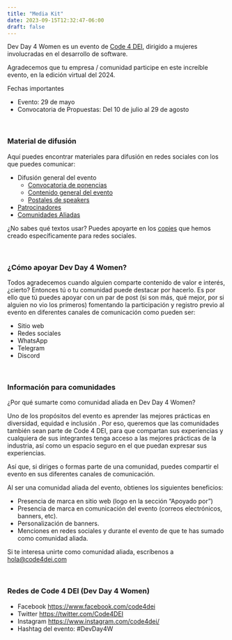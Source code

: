 ```yaml
---
title: "Media Kit"
date: 2023-09-15T12:32:47-06:00
draft: false
---
```


Dev Day 4 Women es un evento de <a href="https://code4dei.com/" target="_blank">Code 4 DEI</a>, dirigido a mujeres involucradas en el desarrollo de software.

Agradecemos que tu empresa / comunidad participe en este increíble evento, en la edición virtual del 2024.

Fechas importantes

* Evento: 29 de mayo
* Convocatoria de Propuestas: Del 10 de julio al 29 de agosto

<br>

### Material de difusión

Aquí puedes encontrar materiales para difusión en redes sociales con los que puedes comunicar:

* Difusión general del evento
  - <a href="https://drive.google.com/drive/folders/1pTc2b30Zzd2LgA3dSqM4LtC_KbfDiszm?usp=sharing" target="_blank">Convocatoria de ponencias</a>
  - <a href="https://drive.google.com/drive/folders/1pUY-JWbdeP1v3X3yQcMYVh6vLDR_p3oY?usp=drive_link" target="_blank">Contenido general del evento</a>
  - <a href="https://drive.google.com/drive/folders/1vG7cVDm_LzwZhNwQu-wfvZ2d4xdNvz4J?usp=drive_link" target="_blank">Postales de speakers</a>
* <a href="https://drive.google.com/drive/folders/1_ckYjpuLPrOQpHkdEYFZnNYDrkly3Sv0?usp=drive_link" target="_blank">Patrocinadores</a>
* <a href="https://drive.google.com/drive/folders/1VqEb0Aui4DvPq_VTSIIuk2pq5wkIsjzo?usp=drive_link" target="_blank">Comunidades Aliadas</a>

¿No sabes qué textos usar? Puedes apoyarte en los <a href="https://docs.google.com/document/d/1HHFb4bhoyFEjyRQK9RiyX-Mb9QSh6b6aDWtsyYUjxug/edit?usp=sharing" target="_blank">copies</a> que hemos creado específicamente para redes sociales.

<br>

### ¿Cómo apoyar Dev Day 4 Women?

Todos agradecemos cuando alguien comparte contenido de valor e interés, ¿cierto? Entonces tú o tu comunidad puede destacar por hacerlo.
Es por ello que tú puedes apoyar con un par de post (si son más, qué mejor, por si alguien no vio los primeros) fomentando la participación y registro previo al evento en diferentes canales de comunicación como pueden ser:

* Sitio web
* Redes sociales
* WhatsApp
* Telegram
* Discord

<br>

### Información para comunidades

¿Por qué sumarte como comunidad aliada en Dev Day 4 Women?

Uno de los propósitos del evento es aprender las mejores prácticas en diversidad, equidad e inclusión . Por eso, queremos que las comunidades también sean parte de Code 4 DEI, para que compartan sus experiencias y cualquiera de sus integrantes tenga acceso a las mejores prácticas de la industria, así como un espacio seguro en el que puedan expresar sus experiencias.

Así que, si diriges o formas parte de una comunidad, puedes compartir el evento en sus diferentes canales de comunicación.

Al ser una comunidad aliada del evento, obtienes los siguientes beneficios:

* Presencia de marca en sitio web (logo en la sección “Apoyado por”)
* Presencia de marca en comunicación del evento (correos electrónicos, banners, etc).
* Personalización de banners.
* Menciones en redes sociales y durante el evento de que te has sumado como comunidad aliada.

Si te interesa unirte como comunidad aliada, escríbenos a hola@code4dei.com 

<br>

### Redes de Code 4 DEI (Dev Day 4 Women)

* Facebook https://www.facebook.com/code4dei
* Twitter https://twitter.com/Code4DEI
* Instagram https://www.instagram.com/code4dei/
* Hashtag del evento: #DevDay4W

